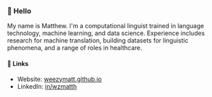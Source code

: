### 👋 Hello

My name is Matthew. I'm a computational linguist trained in language technology, machine learning, and data science. Experience includes
research for machine translation, building datasets for linguistic phenomena, and a range of roles in healthcare.

<!--
- 🌱 I’m currently learning about ontologies & taxonomies, machine translation, and MLOps
- 👨🏽‍💻 I’m currently contributing to open-source software and responding to discussions (helps prevent skills from being rusty!)
- 📖 I'm also translating various code documentation into Spanish
- Stay healthy🍎, keep running🏃‍♂️, and build some LEGO 🏗️🧱
-->

####  🔗 Links
  - Website: [weezymatt.github.io](https://weezymatt.github.io/)
  - LinkedIn: [in/wzmatth](https://www.linkedin.com/in/wzmatth/)
<!--
**weezymatt/weezymatt** is a ✨ _special_ ✨ repository because its `README.md` (this file) appears on your GitHub profile.

Here are some ideas to get you started:

- 🔭 I’m currently working on ...
- 🌱 I’m currently learning ...
- 👯 I’m looking to collaborate on ...
- 🤔 I’m looking for help with ...
- 💬 Ask me about ...
- 📫 How to reach me: ...
- 😄 Pronouns: ...
- ⚡ Fun fact: ...
-->
